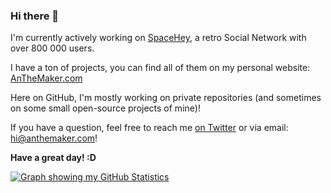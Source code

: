 ### Hi there 👋
I'm currently actively working on [SpaceHey](https://spacehey.com), a retro Social Network with over 800 000 users.

I have a ton of projects, you can find all of them on my personal website: [AnTheMaker.com](https://anthemaker.com)

Here on GitHub, I'm mostly working on private repositories (and sometimes on some small open-source projects of mine)!

If you have a question, feel free to reach me [on Twitter](https://twitter.com/AnTheMaker) or via email: hi@anthemaker.com!

**Have a great day! :D**

<a href="https://github.com/anuraghazra/github-readme-stats"><img src="https://github-readme-stats.vercel.app/api?username=anthemaker&count_private=true&show_icons=true&hide=contribs&123=345" alt="Graph showing my GitHub Statistics"></a>

<!--
**AnTheMaker/AnTheMaker** is a ✨ _special_ ✨ repository because its `README.md` (this file) appears on your GitHub profile.

Here are some ideas to get you started:

- 🔭 I’m currently working on ...
- 🌱 I’m currently learning ...
- 👯 I’m looking to collaborate on ...
- 🤔 I’m looking for help with ...
- 💬 Ask me about ...
- 📫 How to reach me: ...
- 😄 Pronouns: ...
- ⚡ Fun fact: ...
-->
